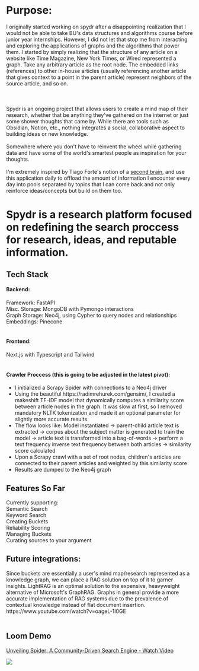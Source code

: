  # Purpose:
 I originally started working on spydr after a disappointing realization that I would not be able to take BU's data structures and algorithms course before junior year internships. However, I did not let that stop me from interacting and exploring the applications of graphs and the algorithms that power them. I started by simply realizing that the structure of any article on a website like Time Magazine, New York Times, or Wired represented a graph. Take any arbitrary article as the root node. The embedded links (references) to other in-house articles (usually referencing another article that gives context to a point in the parent article) represent neighbors of the source article, and so on. <br><br>
 <br></br>
Spydr is an ongoing project that allows users to create a mind map of their research, whether that be anything they've gathered on the internet or just some shower thoughts that came by. While there are tools such as Obsidian, Notion, etc., nothing integrates a social, collaborative aspect to building ideas or new knowledge.<br><br> Somewhere where you don't have to reinvent the wheel while gathering data and have some of the world's smartest people as inspiration for your thoughts. <br></br> I'm extremely inspired by Tiago Forte's notion of a <a href="https://www.buildingasecondbrain.com/">second brain</a>, and use this application daily to offload the amount of information I encounter every day into pools separated by topics that I can come back and not only reinforce ideas/concepts but build on them too.
 
 # Spydr is a research platform focused on redefining the search proccess for research, ideas, and reputable information.

 <h2>
  Tech Stack
 </h2>
<h4>Backend:</h4>
   Framework: FastAPI<br>
   Misc. Storage: MongoDB with Pymongo interactions<br>
   Graph Storage: Neo4j, using Cypher to query nodes and relationships<br>
   Embeddings: Pinecone<br><br>
<h4>
 Frontend:
</h4>     
Next.js with Typescript and Tailwind<br><br>

<h4>
 Crawler Proccess (this is going to be adjusted in the latest pivot):
</h4>  
<ul>
 <li>I initialized a Scrapy Spider with connections to a Neo4j driver</li>
 <li>Using the beautiful https://radimrehurek.com/gensim/, I created a makeshift TF-IDF model that dynamically computes a similarity score between article nodes in the graph. It was slow at first, so I removed mandatory NLTK tokenization and made it an optional parameter for slightly more accurate results</li>
 <li>The flow looks like: Model instantiated -> parent-child article text is extracted -> corpus about the subject matter is generated to train the model -> article text is transformed into a bag-of-words -> perform a text frequency inverse text frequency between both articles -> similarity score calculated </li>
 <li>Upon a Scrapy crawl with a set of root nodes, children's articles are connected to their parent articles and weighted by this similarity score</li>
 <li>Results are dumped to the Neo4j graph</li>
</ul>

<h2>Features So Far</h2>
Currently supporting: <br>
Semantic Search<br>
Keyword Search<br>
Creating Buckets<br>
Reliability Scoring<br>
Managing Buckets<br>
Curating sources to your argument<br>

<h2>
 Future integrations:
</h2>
Since buckets are essentially a user's mind map/research represented as a knowledge graph, we can place a RAG solution on top of it to garner insights. LightRAG is an optimal solution to the expensive, heavyweight alternative of Microsoft's GraphRAG. Graphs in general provide a more accurate implementation of RAG systems due to the prevalence of contextual knowledge instead of flat document insertion. 
https://www.youtube.com/watch?v=oageL-1I0GE
 <br><br>

## Loom Demo

<div>
    <a href="https://www.loom.com/share/c273486dc97946bf98dc5dc464dea95d">
      <p>Unveiling Spider: A Community-Driven Search Engine - Watch Video</p>
    </a>
    <a href="https://www.loom.com/share/c273486dc97946bf98dc5dc464dea95d">
      <img style="max-width:300px;" src="https://cdn.loom.com/sessions/thumbnails/c273486dc97946bf98dc5dc464dea95d-e43e03db9081d26f-full-play.gif">
    </a>
</div>


